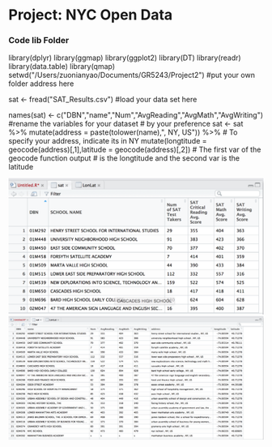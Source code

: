 # Project: NYC Open Data
### Code lib Folder

library(dplyr)
library(ggmap)
library(ggplot2)
library(DT)
library(readr)
library(data.table)
library(qmap)
setwd("/Users/zuonianyao/Documents/GR5243/Project2") #put your own folder address here

sat <- fread("SAT_Results.csv") #load your data set here

names(sat) <- c("DBN","name","Num","AvgReading","AvgMath","AvgWriting") #rename the variables for your dataset 
                                                                        # by your preference
sat <- sat %>% 
       mutate(address = paste(tolower(name),", NY, US")) %>%  # To specify your address, indicate its in NY
       mutate(longtitude = geocode(address)[,1],latitude = geocode(address)[,2]) # The first var of the geocode function output 
                                                                       # is the longtitude and the second var is the latitude
 
![before](https://github.com/TZstatsADS/Fall2016-Proj2-grp12/blob/master/lib/Screen%20Shot%202016-10-05%20at%208.34.38%20PM.png)
![after](https://github.com/TZstatsADS/Fall2016-Proj2-grp12/blob/master/lib/Screen%20Shot%202016-10-05%20at%208.57.00%20PM.png)
